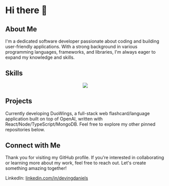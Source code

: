 # Hi there 👋

## About Me
I'm a dedicated software developer passionate about coding and building user-friendly applications. With a strong background in various programming languages, frameworks, and libraries, I'm always eager to expand my knowledge and skills.

## Skills
<p align="center">
  <a href="https://skillicons.dev">
    <img src="https://skillicons.dev/icons?i=babel,bash,c,cpp,css,express,figma,git,github,html,js,jest,mongodb,mysql,nodejs,postman,react,redux,vscode,webpack&perline=10" />
  </a>
</p>

## Projects
Currently developing DuoWings, a full-stack web flashcard/language application built on top of OpenAI, written with React/Node/TypeScript/MongoDB. Feel free to explore my other pinned repositories below.

## Connect with Me
Thank you for visiting my GitHub profile. If you're interested in collaborating or learning more about my work, feel free to reach out. Let's create something amazing together!

LinkedIn: [linkedin.com/in/devingdaniels](https://www.linkedin.com/in/devingdaniels/)
